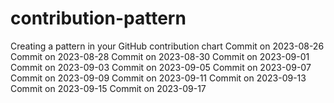 # contribution-pattern
Creating a pattern in your GitHub contribution chart 
Commit on 2023-08-26
Commit on 2023-08-28
Commit on 2023-08-30
Commit on 2023-09-01
Commit on 2023-09-03
Commit on 2023-09-05
Commit on 2023-09-07
Commit on 2023-09-09
Commit on 2023-09-11
Commit on 2023-09-13
Commit on 2023-09-15
Commit on 2023-09-17
